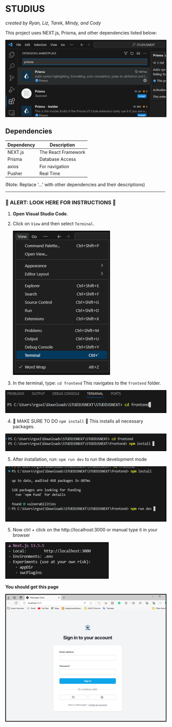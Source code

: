 # STUDIUS

_created by Ryan, Liz, Tarek, Mindy, and Cody_

This project uses NEXT.js, Prisma, and other dependencies listed below:

<img src="images/prisma.png" alt="Instruction Image 1" style="border: 2px solid black;">

## Dependencies

| Dependency | Description            |
|------------|------------------------|
| NEXT.js    | The React Framework    |
| Prisma     | Database Access        |
| axios      | For navigation         |
| Pusher     | Real Time              |

(Note: Replace '...' with other dependencies and their descriptions)

---

### 🚨 ALERT: LOOK HERE FOR INSTRUCTIONS 🚨

1. **Open Visual Studio Code**.
2. Click on `View` and then select `Terminal`.
   
   <img src="images/instruction1.png" alt="Instruction Image 1" style="border: 2px solid black;">


3. In the terminal, type: `cd frontend`
This navigates to the `frontend` folder.

<img src="images/instruction2.png" alt="Instruction Image 1" style="border: 2px solid black;">
 

4. 🚨 MAKE SURE TO DO `npm install` 🚨 This installs all necessary packages.

<img src="images/instruction3.png" alt="Instruction Image 1" style="border: 2px solid black;">


5. After installation, run: `npm run dev` to run the development mode

<img src="images/instruction4.png" alt="Instruction Image 1" style="border: 2px solid black;">


5. Now ctrl + click on the http://localhost:3000 or manual type it in your browser

<img src="images/instruction5.png" alt="Instruction Image 1" style="border: 2px solid black;">

**You should get this page**

<img src="images/mainpage.png" alt="Instruction Image 1" style="border: 2px solid black;">
